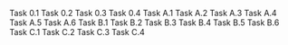 Task 0.1
Task 0.2
Task 0.3
Task 0.4
Task A.1
Task A.2
Task A.3
Task A.4
Task A.5
Task A.6
Task B.1
Task B.2
Task B.3
Task B.4
Task B.5
Task B.6
Task C.1
Task C.2
Task C.3
Task C.4

